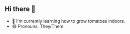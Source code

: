 ## Hi there 👋

- 🌱 I'm currently learning how to grow tomatoes indoors.
- 😄 Pronouns: They/Them

<!--
**InkSpiredTO/InkSpiredTO** is a ✨ _special_ ✨ repository because its `README.md` (this file) appears on your GitHub profile.

